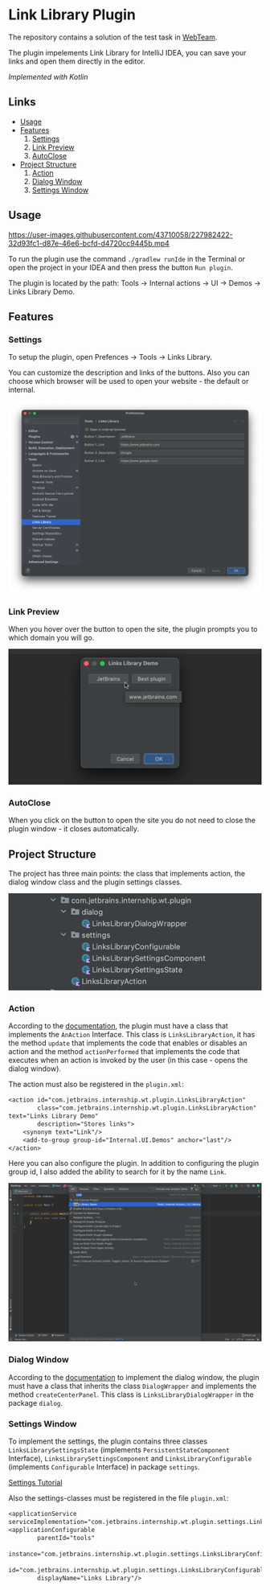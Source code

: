 # Link Library Plugin
The repository contains a solution of the test task in [WebTeam](https://internship.jetbrains.com/projects/1332/).

The plugin impelements Link Library for IntelliJ IDEA, you can save your links and open them directly in the editor.

*Implemented with Kotlin*

## Links
* [Usage](#usage)
* [Features](#features)
  1. [Settings](#settings)
  2. [Link Preview](#link-preview)
  3. [AutoClose](#autoclose)
* [Project Structure](#project-structure)
  1. [Action](#action)
  2. [Dialog Window](#dialog-window)
  3. [Settings Window](#settings-window)

## Usage

https://user-images.githubusercontent.com/43710058/227982422-32d93fc1-d87e-46e6-bcfd-d4720cc9445b.mp4

To run the plugin use the command `./gradlew runIde` in the Terminal or open the project in your IDEA and then press the button `Run plugin`.

The plugin is located by the path: Tools -> Internal actions -> UI -> Demos -> Links Library Demo.


## Features

### Settings
To setup the plugin, open Prefences -> Tools -> Links Library.

You can customize the description and links of the buttons. Also you can choose which browser will be used to open your website - the default or internal.

![Prefences](https://github.com/BagritsevichStepan/wt-test-task1-plugin/blob/main/images/2.png)

### Link Preview
When you hover over the button to open the site, the plugin prompts you to which domain you will go.

![Button Hover](https://github.com/BagritsevichStepan/wt-test-task1-plugin/blob/main/images/1.png)

### AutoClose

When you click on the button to open the site you do not need to close the plugin window - it closes automatically.

## Project Structure

The project has three main points: the class that implements action, the dialog window class and the plugin settings classes.

![Button Hover](https://github.com/BagritsevichStepan/wt-test-task1-plugin/blob/main/images/3.png)

### Action

According to the [documentation](https://plugins.jetbrains.com/docs/intellij/working-with-custom-actions.html#registering-an-action-with-the-new-action-form), the plugin must have a class that implements the `AnAction` Interface. This class is `LinksLibraryAction`, it has the method `update` that implements the code that enables or disables an action and the method `actionPerformed` that implements the code that executes when an action is invoked by the user (in this case - opens the dialog window).

The action must also be registered in the `plugin.xml`:

```
<action id="com.jetbrains.internship.wt.plugin.LinksLibraryAction"
        class="com.jetbrains.internship.wt.plugin.LinksLibraryAction" text="Links Library Demo"
        description="Stores links">
    <synonym text="Link"/>
    <add-to-group group-id="Internal.UI.Demos" anchor="last"/>
</action>
```

Here you can also configure the plugin. In addition to configuring the plugin group id, I also added the ability to search for it by the name `Link`.

![Button Hover](https://github.com/BagritsevichStepan/wt-test-task1-plugin/blob/main/images/4.png)

### Dialog Window

According to the [documentation](https://plugins.jetbrains.com/docs/intellij/dialog-wrapper.html) to implement the dialog window, the plugin must have a class that inherits the class `DialogWrapper` and implements the method `createCenterPanel`. This class is `LinksLibraryDialogWrapper` in the package `dialog`.

### Settings Window

To implement the settings, the plugin contains three classes `LinksLibrarySettingsState` (implements `PersistentStateComponent` Interface), `LinksLibrarySettingsComponent` and `LinksLibraryConfigurable` (implements `Configurable` Interface) in package `settings`.

[Settings Tutorial](https://plugins.jetbrains.com/docs/intellij/settings-tutorial.html#creating-the-appsettingsconfigurable-implementation)

Also the settings-classes must be registered in the file `plugin.xml`:
```
<applicationService serviceImplementation="com.jetbrains.internship.wt.plugin.settings.LinksLibrarySettingsState"/>
<applicationConfigurable
        parentId="tools"
        instance="com.jetbrains.internship.wt.plugin.settings.LinksLibraryConfigurable"
        id="com.jetbrains.internship.wt.plugin.settings.LinksLibraryConfigurable"
        displayName="Links Library"/>
```





